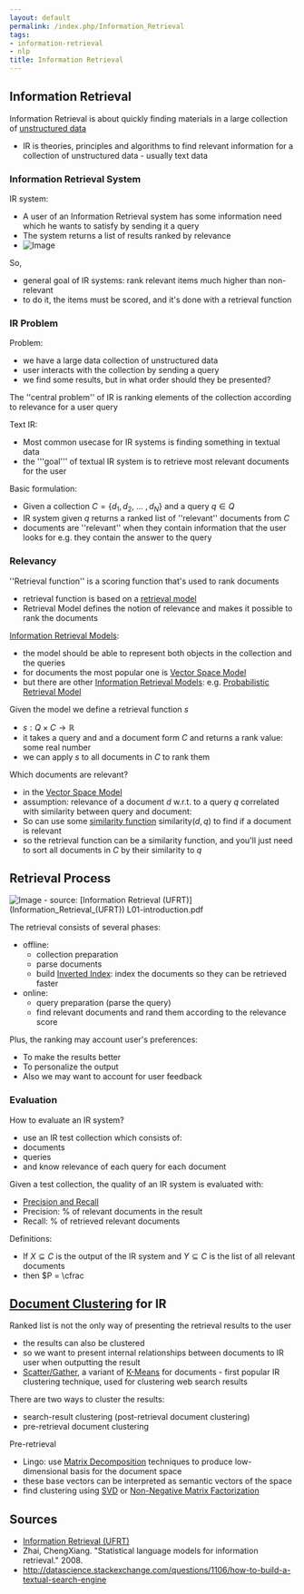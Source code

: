 ```yaml
---
layout: default
permalink: /index.php/Information_Retrieval
tags:
- information-retrieval
- nlp
title: Information Retrieval
---
```

## Information Retrieval
Information Retrieval is about quickly finding materials in a large collection of [unstructured data](Types_of_Data)
- IR is theories, principles and algorithms to find relevant information for a collection of unstructured data - usually text data


### Information Retrieval System
IR system:
- A user of an Information Retrieval system has some information need which he wants to satisfy by sending it a query
- The system returns a list of results ranked by relevance
- <img src="https://habrastorage.org/files/ed7/5b0/353/ed75b03538e34051afb9a998ee5b4567.png" alt="Image">


So, 
- general goal of IR systems: rank relevant items much higher than non-relevant
- to do it, the items must be scored, and it's done with a retrieval function


### IR Problem
Problem: 
- we have a large data collection of unstructured data
- user interacts with the collection by sending a query
- we find some results, but in what order should they be presented? 

The ''central problem'' of IR is ranking  elements of the collection according to relevance for a user query


Text IR:
- Most common usecase for IR systems is finding something in textual data
- the '''goal''' of textual IR system is to retrieve most relevant documents for the user


Basic formulation:
- Given a collection $C = \{d_1, d_2, \ ... \ , d_N \}$ and a query $q \in Q$ 
- IR system given $q$ returns a ranked list of ''relevant'' documents from $C$ 
- documents are ''relevant'' when they contain information that the user looks for 
e.g. they contain the answer to the query 



### Relevancy
''Retrieval function'' is a scoring function that's used to rank documents 
- retrieval function is based on a [retrieval model](Information_Retrieval_Models)
- Retrieval Model defines the notion of relevance and makes it possible to rank the documents 


[Information Retrieval Models](Information_Retrieval_Models):
- the model should be able to represent both objects in the collection and the queries 
- for documents the most popular one is [Vector Space Model](Vector_Space_Model)
- but there are other [Information Retrieval Models](Information_Retrieval_Models): e.g. [Probabilistic Retrieval Model](Probabilistic_Retrieval_Model)



Given the model we define a retrieval function $s$ 
- $s: Q \times C \to \mathbb R$ 
- it takes a query and and a document form $C$ and returns a rank value: some real number
- we can apply $s$ to all documents in $C$ to rank them 


Which documents are relevant?
- in the [Vector Space Model](Vector_Space_Model)
- assumption: relevance of a document $d$ w.r.t. to a query $q$ correlated with similarity between query and document:
- So can use some [similarity function](Similarity_Functions) $\text{similarity}(d, q)$ to find if  a document is relevant
- so the retrieval function can be a similarity function, and you'll just need to sort all documents in $C$ by their similarity to $q$





## Retrieval Process
<img src="https://habrastorage.org/files/4b9/a9b/1a6/4b9a9b1a60d041b2b4dfeca4b7989586.png" alt="Image">
- source: [Information Retrieval (UFRT)](Information_Retrieval_(UFRT))  L01-introduction.pdf


The retrieval consists of several phases:
- offline:
  - collection preparation
  - parse documents
  - build [Inverted Index](Inverted_Index): index the documents so they can be retrieved faster
- online:
  - query preparation (parse the query)
  - find relevant documents and rand them according to the relevance score


Plus, the ranking may account user's preferences: 
- To make the results better
- To personalize the output 
- Also we may want to account for user feedback


### Evaluation
How to evaluate an IR system? 
- use an IR test collection which consists of:
- documents 
- queries 
- and know relevance of each query for each document


Given a test collection, the quality of an IR system is evaluated with:
- [Precision and Recall](Precision_and_Recall)
- Precision: % of relevant documents in the result
- Recall: % of retrieved relevant documents

Definitions:
- If $X \subseteq C$ is the output of the IR system and $Y \subseteq C$ is the list of all relevant documents
- then $P = \cfrac

## [Document Clustering](Document_Clustering) for IR
Ranked list is not the only way of presenting the retrieval results to the user
- the results can also be clustered 
- so we want to present internal relationships between documents to IR user when outputting the result
- [Scatter/Gather](Scatter_Gather), a variant of [K-Means](K-Means) for documents - first popular IR clustering technique, used for clustering web search results


There are two ways to cluster the results:
- search-result clustering (post-retrieval document clustering)
- pre-retrieval document clustering 


Pre-retrieval 
- Lingo: use [Matrix Decomposition](Matrix_Decomposition) techniques to produce low-dimensional basis for the document space
- these base vectors can be interpreted as semantic vectors of the space 
- find clustering using [SVD](SVD) or [Non-Negative Matrix Factorization](Non-Negative_Matrix_Factorization)



## Sources
- [Information Retrieval (UFRT)](Information_Retrieval_(UFRT))
- Zhai, ChengXiang. "Statistical language models for information retrieval." 2008.
- http://datascience.stackexchange.com/questions/1106/how-to-build-a-textual-search-engine
